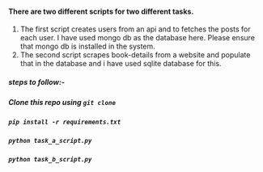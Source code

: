 #### There are two different scripts for two different tasks.

1. The first script creates users from an api and to fetches the posts for each user. I have used mongo db as the database here. Please ensure that mongo db is installed in the system.
2. The second script scrapes book-details from a website and populate that in the database and i have used sqlite database for this.

##### steps to follow:-

##### Clone this repo using `git clone`

##### `pip install -r requirements.txt`

##### `python task_a_script.py`

##### `python task_b_script.py`
